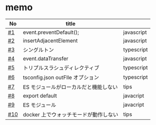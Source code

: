 # memo

| No                                                           | title                                 |            |
| ------------------------------------------------------------ | ------------------------------------- | ---------- |
| [#1](https://github.com/cossack910/tsTestProject/issues/1)   | event.preventDefault();               | javascript |
| [#2](https://github.com/cossack910/tsTestProject/issues/2)   | insertAdjacentElement                 | javascript |
| [#3](https://github.com/cossack910/tsTestProject/issues/3)   | シングルトン                          | typescript |
| [#4](https://github.com/cossack910/tsTestProject/issues/4)   | event.dataTransfer                    | javascript |
| [#5](https://github.com/cossack910/tsTestProject/issues/5)   | トリプルスラシュディレクティブ        | typescript |
| [#6](https://github.com/cossack910/tsTestProject/issues/6)   | tsconfig.json outFIle オプション      | typescript |
| [#7](https://github.com/cossack910/tsTestProject/issues/7)   | ES モジュールがローカルだと機能しない | tips       |
| [#8](https://github.com/cossack910/tsTestProject/issues/8)   | export default                        | javacript  |
| [#9](https://github.com/cossack910/tsTestProject/issues/9)   | ES モジュール                         | javacript  |
| [#10](https://github.com/cossack910/tsTestProject/issues/10) | docker 上でウォッチモードが動作しない | tips       |

